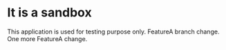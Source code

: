 It is a sandbox
==================

This application is used for testing purpose only.
FeatureA branch change.
One more FeatureA change.

